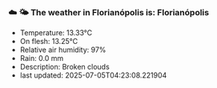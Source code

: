 ### ☁️ 🌤️  The weather in Florianópolis is: Florianópolis

- Temperature: 13.33°C
- On flesh: 13.25°C
- Relative air humidity: 97%
- Rain: 0.0 mm
- Description: Broken clouds
- last updated: 2025-07-05T04:23:08.221904
